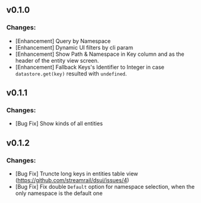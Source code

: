 ## v0.1.0
### Changes:
- [Enhancement] Query by Namespace
- [Enhancement] Dynamic UI filters by cli param
- [Enhancement] Show Path & Namespace in Key column and as the header of the entity view screen.
- [Enhancement] Fallback Keys's Identifier to Integer in case `datastore.get(key)` resulted with `undefined`.

## v0.1.1
### Changes:
- [Bug Fix] Show kinds of all entities

## v0.1.2
### Changes:
- [Bug Fix] Truncte long keys in entities table view (https://github.com/streamrail/dsui/issues/4)
- [Bug Fix] Fix double `Default` option for namespace selection, when the only namespace is the default one